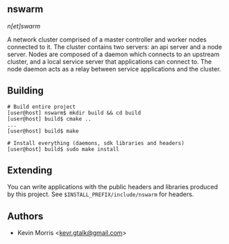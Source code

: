 nswarm
------

*n[et]swarm*

A network cluster comprised of a master controller and worker nodes connected to it. The cluster contains two servers: an api server and a node server. Nodes are composed of a daemon which connects to an upstream cluster, and a local service server that applications can connect to. The node daemon acts as a relay between service applications and the cluster.

Building
--------

	# Build entire project
	[user@host] nswarm$ mkdir build && cd build
	[user@host] build$ cmake ..
	...
	[user@host] build$ make

	# Install everything (daemons, sdk libraries and headers)
	[user@host] build$ sudo make install

Extending
---------

You can write applications with the public headers and libraries produced by this project.
See `$INSTALL_PREFIX/include/nswarm` for headers.

Authors
-------

* Kevin Morris &lt;kevr.gtalk@gmail.com&gt;

